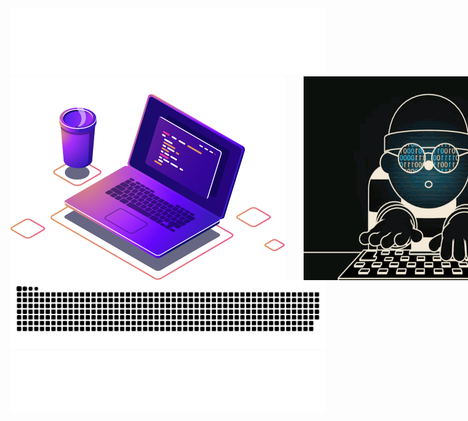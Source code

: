 <img src="./animated.svg" alt="SVG Animation">
<div style="display: flex; gap: 30px;">
    <img src="computer-illustration.png" alt="SVG Animation">
    <img src="68747470733a2f2f6d656469612e74656e6f722e636f6d2f726550446644574f33586f41414141642f6861636b696e672e676966.gif" alt="SVG Animation" width="400px">
</div>
<img src="./github-contribution-grid-snake.svg" alt="SVG Animation">
<img src="./buttom.svg" alt="SVG Animation">